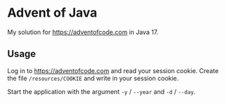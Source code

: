# Advent of Java

My solution for https://adventofcode.com in Java 17.

## Usage

Log in to https://adventofcode.com and read your session cookie. Create the file `/resources/COOKIE` and write in your session cookie.

Start the application with the argument `-y` / `--year` and `-d` / `--day`.